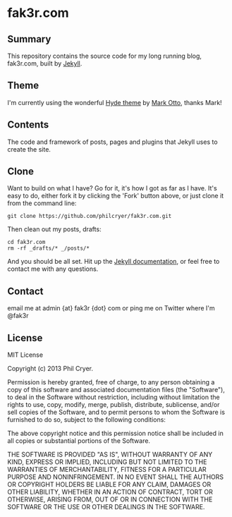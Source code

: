 fak3r.com
=========

## Summary

This repository contains the source code for my long running blog, fak3r.com, built by [Jekyll](http://jekyllrb.com/).

## Theme

I'm currently using the wonderful [Hyde theme](https://github.com/mdo/hyde) by [Mark Otto](https://github.com/mdo), thanks Mark!

## Contents

The code and framework of posts, pages and plugins that Jekyll uses to create the site.

## Clone

Want to build on what I have? Go for it, it's how I got as far as I have. It's easy to do, either fork it by clicking the 'Fork' button above, or just clone it from the command line:

    git clone https://github.com/philcryer/fak3r.com.git

Then clean out my posts, drafts:

    cd fak3r.com
    rm -rf _drafts/* _/posts/*

And you should be all set. Hit up the [Jekyll documentation](http://jekyllrb.com/docs/home/), or feel free to contact me with any questions.

## Contact

email me at admin {at} fak3r {dot} com or ping me on Twitter where I'm @fak3r

## License 

MIT License

Copyright (c) 2013 Phil Cryer.

Permission is hereby granted, free of charge, to any person obtaining a copy of this software and associated documentation files (the "Software"), to deal in the Software without restriction, including without limitation the rights to use, copy, modify, merge, publish, distribute, sublicense, and/or sell copies of the Software, and to permit persons to whom the Software is furnished to do so, subject to the following conditions:

The above copyright notice and this permission notice shall be included in all copies or substantial portions of the Software.

THE SOFTWARE IS PROVIDED "AS IS", WITHOUT WARRANTY OF ANY KIND, EXPRESS OR IMPLIED, INCLUDING BUT NOT LIMITED TO THE WARRANTIES OF MERCHANTABILITY, FITNESS FOR A PARTICULAR PURPOSE AND NONINFRINGEMENT. IN NO EVENT SHALL THE AUTHORS OR COPYRIGHT HOLDERS BE LIABLE FOR ANY CLAIM, DAMAGES OR OTHER LIABILITY, WHETHER IN AN ACTION OF CONTRACT, TORT OR OTHERWISE, ARISING FROM, OUT OF OR IN CONNECTION WITH THE SOFTWARE OR THE USE OR OTHER DEALINGS IN THE SOFTWARE.
